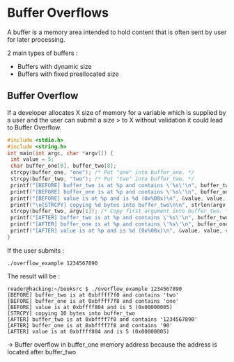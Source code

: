 # Buffer Overflows

A buffer is a memory area intended to hold content that is often sent by user for later processing.

2 main types of buffers :

* Buffers with dynamic size
* Buffers with fixed preallocated size

## Buffer Overflow

If a developer allocates X size of memory for a variable which is supplied by a user and the user can submit a size > to X without validation it could lead to Buffer Overflow.

```c
#include <stdio.h>
#include <string.h>
int main(int argc, char *argv[]) {
 int value = 5;
 char buffer_one[8], buffer_two[8];
 strcpy(buffer_one, "one"); /* Put "one" into buffer_one. */
 strcpy(buffer_two, "two"); /* Put "two" into buffer_two. */
 printf("[BEFORE] buffer_two is at %p and contains \'%s\'\n", buffer_two, buffer_two);
 printf("[BEFORE] buffer_one is at %p and contains \'%s\'\n", buffer_one, buffer_one);
 printf("[BEFORE] value is at %p and is %d (0x%08x)\n", &value, value, value);
 printf("\n[STRCPY] copying %d bytes into buffer_two\n\n", strlen(argv[1]));
 strcpy(buffer_two, argv[1]); /* Copy first argument into buffer_two. */
 printf("[AFTER] buffer_two is at %p and contains \'%s\'\n", buffer_two, buffer_two);
 printf("[AFTER] buffer_one is at %p and contains \'%s\'\n", buffer_one, buffer_one);
 printf("[AFTER] value is at %p and is %d (0x%08x)\n", &value, value, value);
}
```

If the user submits :&#x20;

```
./overflow_example 1234567890
```

The result will be :&#x20;

```
reader@hacking:~/booksrc $ ./overflow_example 1234567890
[BEFORE] buffer_two is at 0xbffff7f0 and contains 'two'
[BEFORE] buffer_one is at 0xbffff7f8 and contains 'one'
[BEFORE] value is at 0xbffff804 and is 5 (0x00000005)
[STRCPY] copying 10 bytes into buffer_two
[AFTER] buffer_two is at 0xbffff7f0 and contains '1234567890'
[AFTER] buffer_one is at 0xbffff7f8 and contains '90'
[AFTER] value is at 0xbffff804 and is 5 (0x00000005)
```

\-> Buffer overflow in buffer\_one memory address because the address is located after buffer\_two

